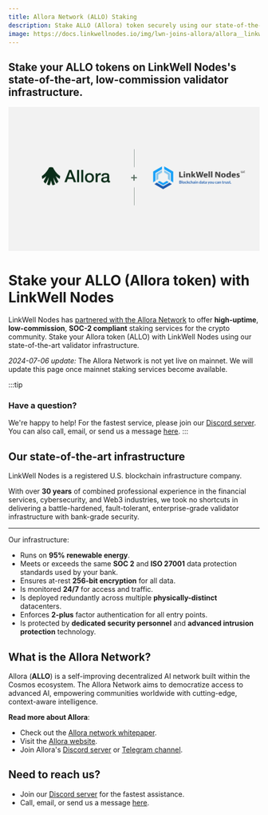 ```yaml
---
title: Allora Network (ALLO) Staking
description: Stake ALLO (Allora) token securely using our state-of-the-art validator infrastructure.
image: https://docs.linkwellnodes.io/img/lwn-joins-allora/allora__linkwell_nodes.png
---
```


<h2 class='lw-subtitle'>Stake your ALLO tokens on LinkWell Nodes's <b>state-of-the-art</b>, <b>low-commission</b> validator infrastructure.</h2>

![LinkWell Nodes Allora Network Partnership](/img/lwn-joins-allora/allora__linkwell_nodes.webp "LinkWell Nodes Allora Network Partnership")

# Stake your ALLO (Allora token) with LinkWell Nodes

LinkWell Nodes has [partnered with the Allora Network](/blog/LinkWell-Nodes-Joins-the-Allora-Network-as-a-Node-Operator) to offer **high-uptime**, **low-commission**, **SOC-2 compliant** staking services for the crypto community. Stake your Allora token (ALLO) with LinkWell Nodes using our state-of-the-art validator infrastructure.

*2024-07-06 update:* The Allora Network is not yet live on mainnet. We will update this page once mainnet staking services become available. 

<!--
<a href="https://explorer.allora.network/allora-mainnet/staking/allovaloper1e25858u0ntlrql32wf5jhskr5m33l7rcc6u2j4" class="bigBlueButton" target="_blank">Stake Now with LinkWell Nodes</a>
-->

:::tip
### Have a question? 

We're happy to help! For the fastest service, please join our [Discord server](https://discord.gg/Xs6SjqVPUA). You can also call, email, or send us a message [here](https://linkwellnodes.io/#contact-us). 
:::

## Our state-of-the-art infrastructure

LinkWell Nodes is a registered U.S. blockchain infrastructure company. 

With over **30 years** of combined professional experience in the financial services, cybersecurity, and Web3 industries, we took no shortcuts in delivering a battle-hardened, fault-tolerant, enterprise-grade validator infrastructure with bank-grade security. 

---

Our infrastructure:

* Runs on **95% renewable energy**.
* Meets or exceeds the same **SOC 2** and **ISO 27001** data protection standards used by your bank.
* Ensures at-rest **256-bit encryption** for all data.
* Is monitored **24/7** for access and traffic.
* Is deployed redundantly across multiple **physically-distinct** datacenters.
* Enforces **2-plus** factor authentication for all entry points.
* Is protected by **dedicated security personnel** and **advanced intrusion protection** technology.


## What is the Allora Network?

Allora (**ALLO**) is a self-improving decentralized AI network built within the Cosmos ecosystem. The Allora Network aims to democratize access to advanced AI, empowering communities worldwide with cutting-edge, context-aware intelligence. 

**Read more about Allora**: 

* Check out the [Allora network whitepaper](https://whitepaper.assets.allora.network/whitepaper.pdf).
* Visit the [Allora website](https://www.allora.network/).
* Join Allora's [Discord server](https://discord.com/invite/allora) or [Telegram channel](https://t.me/alloranetworkannouncements).

## Need to reach us?

* Join our [Discord server](https://discord.gg/Xs6SjqVPUA) for the fastest assistance.
* Call, email, or send us a message [here](https://linkwellnodes.io/#contact-us). 
